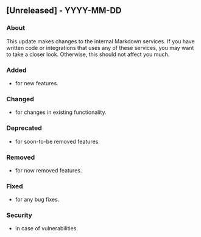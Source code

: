 ## [Unreleased] - YYYY-MM-DD

### About

This update makes changes to the internal Markdown services. If you have written code or integrations that uses any of these services, you may want to take a closer look. Otherwise, this should not affect you much.

### Added
- for new features.

### Changed
- for changes in existing functionality.

### Deprecated
- for soon-to-be removed features.

### Removed
- for now removed features.

### Fixed
- for any bug fixes.

### Security
- in case of vulnerabilities.
